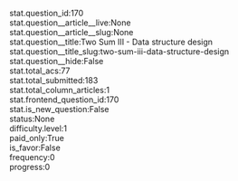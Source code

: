 stat.question_id:170  
stat.question__article__live:None  
stat.question__article__slug:None  
stat.question__title:Two Sum III - Data structure design  
stat.question__title_slug:two-sum-iii-data-structure-design  
stat.question__hide:False  
stat.total_acs:77  
stat.total_submitted:183  
stat.total_column_articles:1  
stat.frontend_question_id:170  
stat.is_new_question:False  
status:None  
difficulty.level:1  
paid_only:True  
is_favor:False  
frequency:0  
progress:0  
